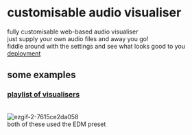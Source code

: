 # customisable audio visualiser
fully customisable web-based audio visualiser\
just supply your own audio files and away you go!\
fiddle around with the settings and see what looks good to you\
[deployment](https://elliotsemicolon.github.io/custom-visualiser/)

## some examples
### [playlist of visualisers](https://www.youtube.com/watch?v=HQErXZwH4DY&list=PLVIuPccTWpFsbNZCbO4zofZM83Xrb7JCo)
\
![ezgif-2-7615ce2da058](https://user-images.githubusercontent.com/45922387/119244415-6dea5a00-bb68-11eb-8152-47dd370cb96a.gif)\
both of these used the EDM preset
